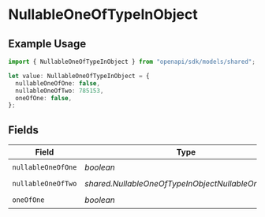 # NullableOneOfTypeInObject

## Example Usage

```typescript
import { NullableOneOfTypeInObject } from "openapi/sdk/models/shared";

let value: NullableOneOfTypeInObject = {
  nullableOneOfOne: false,
  nullableOneOfTwo: 785153,
  oneOfOne: false,
};
```

## Fields

| Field                                              | Type                                               | Required                                           | Description                                        |
| -------------------------------------------------- | -------------------------------------------------- | -------------------------------------------------- | -------------------------------------------------- |
| `nullableOneOfOne`                                 | *boolean*                                          | :heavy_check_mark:                                 | N/A                                                |
| `nullableOneOfTwo`                                 | *shared.NullableOneOfTypeInObjectNullableOneOfTwo* | :heavy_check_mark:                                 | N/A                                                |
| `oneOfOne`                                         | *boolean*                                          | :heavy_check_mark:                                 | N/A                                                |